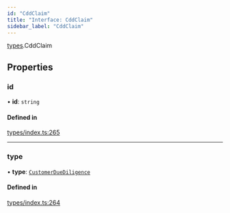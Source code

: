 ```yaml
---
id: "CddClaim"
title: "Interface: CddClaim"
sidebar_label: "CddClaim"
---
```


[types](../../../modules/Types/Types.md).CddClaim

## Properties

### id

• **id**: `string`

#### Defined in

[types/index.ts:265](https://github.com/PolymeshAssociation/polymesh-sdk/blob/720afb69c/src/types/index.ts#L265)

___

### type

• **type**: [`CustomerDueDiligence`](../../../enums/Types/ClaimType/ClaimType.md#customerduediligence)

#### Defined in

[types/index.ts:264](https://github.com/PolymeshAssociation/polymesh-sdk/blob/720afb69c/src/types/index.ts#L264)
